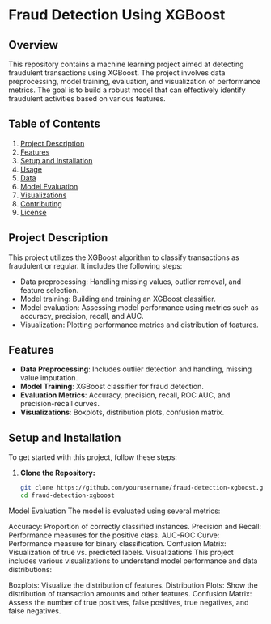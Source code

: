# Fraud Detection Using XGBoost

## Overview

This repository contains a machine learning project aimed at detecting fraudulent transactions using XGBoost. The project involves data preprocessing, model training, evaluation, and visualization of performance metrics. The goal is to build a robust model that can effectively identify fraudulent activities based on various features.

## Table of Contents

1. [Project Description](#project-description)
2. [Features](#features)
3. [Setup and Installation](#setup-and-installation)
4. [Usage](#usage)
5. [Data](#data)
6. [Model Evaluation](#model-evaluation)
7. [Visualizations](#visualizations)
8. [Contributing](#contributing)
9. [License](#license)

## Project Description

This project utilizes the XGBoost algorithm to classify transactions as fraudulent or regular. It includes the following steps:
- Data preprocessing: Handling missing values, outlier removal, and feature selection.
- Model training: Building and training an XGBoost classifier.
- Model evaluation: Assessing model performance using metrics such as accuracy, precision, recall, and AUC.
- Visualization: Plotting performance metrics and distribution of features.

## Features

- **Data Preprocessing**: Includes outlier detection and handling, missing value imputation.
- **Model Training**: XGBoost classifier for fraud detection.
- **Evaluation Metrics**: Accuracy, precision, recall, ROC AUC, and precision-recall curves.
- **Visualizations**: Boxplots, distribution plots, confusion matrix.

## Setup and Installation

To get started with this project, follow these steps:

1. **Clone the Repository:**
   ```bash
   git clone https://github.com/yourusername/fraud-detection-xgboost.git
   cd fraud-detection-xgboost


Model Evaluation
The model is evaluated using several metrics:

Accuracy: Proportion of correctly classified instances.
Precision and Recall: Performance measures for the positive class.
AUC-ROC Curve: Performance measure for binary classification.
Confusion Matrix: Visualization of true vs. predicted labels.
Visualizations
This project includes various visualizations to understand model performance and data distributions:

Boxplots: Visualize the distribution of features.
Distribution Plots: Show the distribution of transaction amounts and other features.
Confusion Matrix: Assess the number of true positives, false positives, true negatives, and false negatives.
